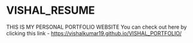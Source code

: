 # VISHAL_RESUME
THIS IS MY PERSONAL PORTFOLIO WEBSITE
You can check out here by clicking this link -  https://vishalkumar19.github.io/VISHAL_PORTFOLIO/
